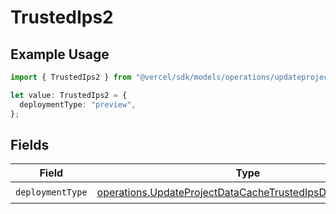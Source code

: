 # TrustedIps2

## Example Usage

```typescript
import { TrustedIps2 } from "@vercel/sdk/models/operations/updateprojectdatacache.js";

let value: TrustedIps2 = {
  deploymentType: "preview",
};
```

## Fields

| Field                                                                                                                                  | Type                                                                                                                                   | Required                                                                                                                               | Description                                                                                                                            |
| -------------------------------------------------------------------------------------------------------------------------------------- | -------------------------------------------------------------------------------------------------------------------------------------- | -------------------------------------------------------------------------------------------------------------------------------------- | -------------------------------------------------------------------------------------------------------------------------------------- |
| `deploymentType`                                                                                                                       | [operations.UpdateProjectDataCacheTrustedIpsDeploymentType](../../models/operations/updateprojectdatacachetrustedipsdeploymenttype.md) | :heavy_check_mark:                                                                                                                     | N/A                                                                                                                                    |